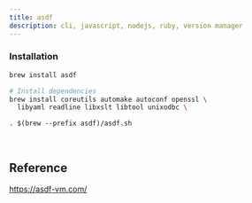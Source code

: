 ```yaml
---
title: asdf
description: cli, javascript, nodejs, ruby, version manager
---
```


### Installation

```bash
brew install asdf

# Install dependencies
brew install coreutils automake autoconf openssl \
  libyaml readline libxslt libtool unixodbc \
```

```bash[.zshrc]
. $(brew --prefix asdf)/asdf.sh
```

<br />

## Reference
https://asdf-vm.com/
